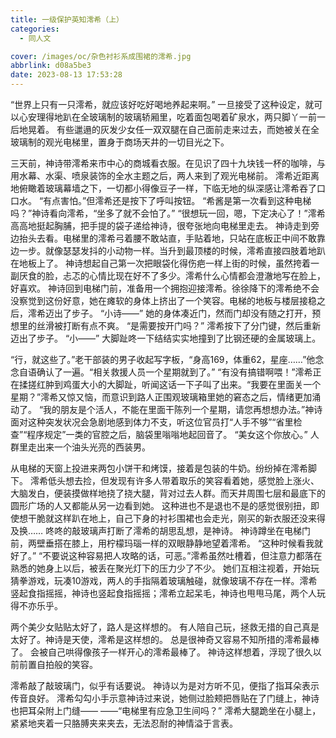 ```yaml
---
title: 一级保护英知澪希（上）
categories:
  - 同人文

cover: /images/oc/杂色衬衫系成围裙的澪希.jpg
abbrlink: d08a5be3
date: 2023-08-13 17:53:28
---
```

“世界上只有一只澪希，就应该好吃好喝地养起来啊。”
一旦接受了这种设定，就可以心安理得地趴在全玻璃制的玻璃轿厢里，吃着面包喝着矿泉水，两只脚丫一前一后地晃着。
有些邋遢的灰发少女任一双双腿在自己面前走来过去，而她被关在全玻璃制的观光电梯里，置身于商场天井的一切目光之下。

三天前，神诗带澪希来市中心的商城看衣服。在见识了四十九块钱一杯的咖啡，与用水幕、水渠、喷泉装饰的全水主题之后，两人来到了观光电梯前。
澪希近距离地俯瞰着玻璃幕墙之下，一切都小得像豆子一样，下临无地的纵深感让澪希吞了口口水。
“有点害怕。”但澪希还是按下了呼叫按钮。
“希酱是第一次看到这种电梯吗？”神诗看向澪希，“坐多了就不会怕了。”
“很想玩一回，嗯，下定决心了！”澪希高高地挺起胸脯，把手提的袋子递给神诗，很夸张地向电梯里走去。
神诗走到旁边抬头去看。电梯里的澪希弓着腰不敢站直，手贴着地，只站在底板正中间不敢靠边一步。就像瑟瑟发抖的小动物一样。当升到最顶楼的时候，澪希直接四肢着地趴在地板上了。
神诗想起自己第一次把眼袋化得伤疤一样上街的时候，虽然挎着一副厌食的脸，忐忑的心情比现在好不了多少。澪希什么心情都会澄澈地写在脸上，好喜欢。
神诗回到电梯门前，准备用一个拥抱迎接澪希。徐徐降下的澪希绝不会没察觉到这份好意，她在瘫软的身体上挤出了一个笑容。电梯的地板与楼层接稳之后，澪希迈出了步子。
“小诗——”
她的身体凑近门，然而门却没有随之打开，预想里的丝滑被打断有点不爽。
“是需要按开门吗？”
澪希按下了分门键，然后重新迈出了步子。
“小——”
大脚趾咚一下结结实实地撞到了比钢还硬的金属玻璃上。

“行，就这些了。”老干部装的男子收起写字板，“身高169，体重62，星座……”他念念自语确认了一遍。“相关救援人员一个星期就到了。”
“有没有搞错啊喂！”澪希正在揉搓红肿到鸡蛋大小的大脚趾，听闻这话一下子叫了出来。“我要在里面关一个星期？”澪希又惊又恼，而意识到路人正围观玻璃箱里她的窘态之后，情绪更加涌动了。
“我的朋友是个活人，不能在里面干陈列一个星期，请您再想想办法。”神诗面对这种突发状况会急剧地感到体力不支，听这位官员打“人手不够”“省里检查”“程序规定”一类的官腔之后，脑袋里嗡嗡地起回音了。
“美女这个你放心。”
人群里走出来一个油头光亮的西装男。

从电梯的天窗上投进来两包小饼干和烤馍，接着是包装的牛奶。纷纷掉在澪希脚下。
澪希低头想去捡，但发现有许多人带着取乐的笑容看着她，感觉脸上涨火、大脑发白，便装摸做样地挠了挠大腿，背对过去人群。而天井周围七层和最底下的圆形广场的人又都能从另一边看到她。
这种进也不是退也不是的感觉很别扭，即使想干脆就这样趴在地上，自己下身的衬衫围裙也会走光，刚买的新衣服还没来得及换……
咚咚的敲玻璃声打断了澪希的胡思乱想，是神诗。
神诗蹲坐在电梯门前，两壁垂搭在膝上，用柠檬玛瑙一样的双眼静静地望着澪希。
“这种时候看我就好了。”
“不要说这种容易把人攻略的话，可恶。”澪希虽然吐槽着，但注意力都落在熟悉的她身上以后，被丢在聚光灯下的压力少了不少。
她们互相注视着，开始玩猜拳游戏，玩凑10游戏，两人的手指隔着玻璃触碰，就像玻璃不存在一样。澪希竖起食指摇摇，神诗也竖起食指摇摇；澪希立起呆毛，神诗也甩甩马尾，两个人玩得不亦乐乎。

两个美少女贴贴太好了，路人是这样想的。
有人陪自己玩，拯救无措的自己真是太好了。神诗是天使，澪希是这样想的。
总是很神奇又容易不知所措的澪希最棒了。
会被自己哄得像孩子一样开心的澪希最棒了。
神诗这样想着，浮现了很久以前前置自拍般的笑容。

澪希敲了敲玻璃门，似乎有话要说。
神诗以为是对方听不见，便指了指耳朵表示传音良好。
澪希勾勾小手示意神诗过来说，她侧过脸颊把唇贴在了门缝上，神诗也把耳朵附上门缝——
——“电梯里有应急卫生间吗？”
澪希大腿跪坐在小腿上，紧紧地夹着一只胳膊夹来夹去，无法忍耐的神情溢于言表。